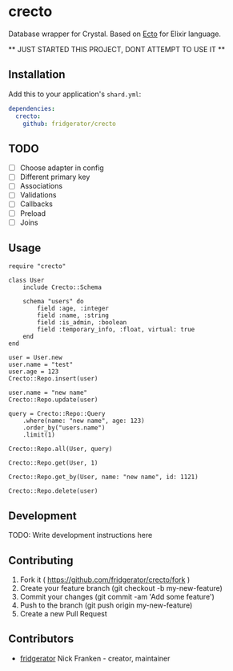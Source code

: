 # crecto

Database wrapper for Crystal.  Based on [Ecto](https://github.com/elixir-ecto/ecto) for Elixir language.

** JUST STARTED THIS PROJECT, DONT ATTEMPT TO USE IT **

## Installation


Add this to your application's `shard.yml`:

```yaml
dependencies:
  crecto:
    github: fridgerator/crecto
```

## TODO

- [ ] Choose adapter in config
- [ ] Different primary key
- [ ] Associations
- [ ] Validations
- [ ] Callbacks
- [ ] Preload
- [ ] Joins

## Usage

```crystal
require "crecto"

class User
	include Crecto::Schema

	schema "users" do
		field :age, :integer
		field :name, :string
		field :is_admin, :boolean
		field :temporary_info, :float, virtual: true
	end
end

user = User.new
user.name = "test"
user.age = 123
Crecto::Repo.insert(user)

user.name = "new name"
Crecto::Repo.update(user)

query = Crecto::Repo::Query
	.where(name: "new name", age: 123)
	.order_by("users.name")
	.limit(1)
	
Crecto::Repo.all(User, query)

Crecto::Repo.get(User, 1)

Crecto::Repo.get_by(User, name: "new name", id: 1121)

Crecto::Repo.delete(user)
```

## Development

TODO: Write development instructions here

## Contributing

1. Fork it ( https://github.com/fridgerator/crecto/fork )
2. Create your feature branch (git checkout -b my-new-feature)
3. Commit your changes (git commit -am 'Add some feature')
4. Push to the branch (git push origin my-new-feature)
5. Create a new Pull Request

## Contributors

- [fridgerator](https://github.com/fridgerator) Nick Franken - creator, maintainer
